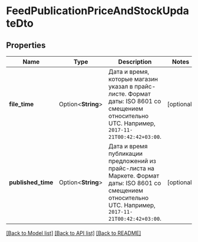 # FeedPublicationPriceAndStockUpdateDto

## Properties

Name | Type | Description | Notes
------------ | ------------- | ------------- | -------------
**file_time** | Option<**String**> | Дата и время, которые магазин указал в прайс-листе.  Формат даты: ISO 8601 со смещением относительно UTC. Например, `2017-11-21T00:42:42+03:00`.  | [optional]
**published_time** | Option<**String**> | Дата и время публикации предложений из прайс-листа на Маркете.  Формат даты: ISO 8601 со смещением относительно UTC. Например, `2017-11-21T00:42:42+03:00`.  | [optional]

[[Back to Model list]](../README.md#documentation-for-models) [[Back to API list]](../README.md#documentation-for-api-endpoints) [[Back to README]](../README.md)


